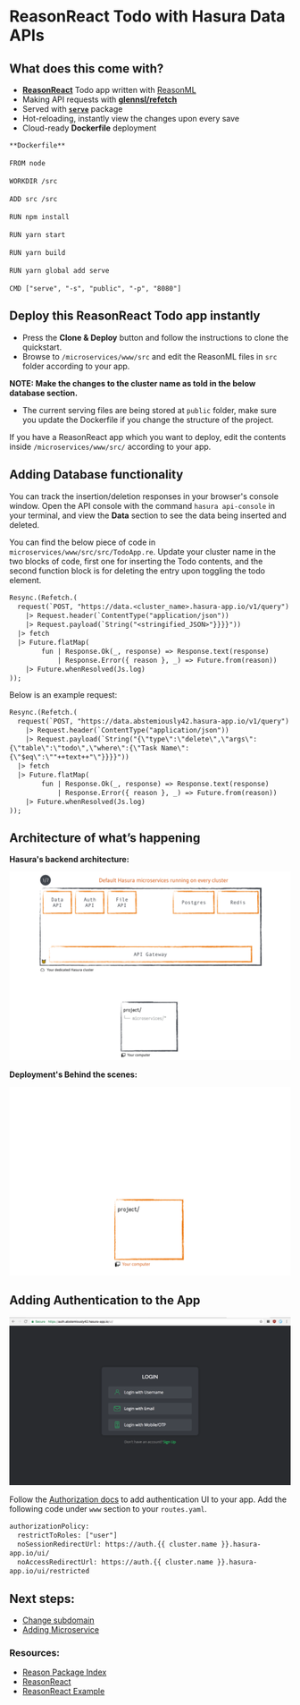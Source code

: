 # ReasonReact Todo with Hasura Data APIs

## What does this come with?

* [**ReasonReact**](https://reasonml.github.io/reason-react/) Todo app written with [ReasonML](http://reasonml.github.io)
* Making API requests with [**glennsl/refetch**](https://redex.github.io/packages/unpublished/glennsl/refetch)
* Served with [**`serve`**](https://www.npmjs.com/package/serve) package
* Hot-reloading, instantly view the changes upon every save
* Cloud-ready **Dockerfile** deployment

```
**Dockerfile**

FROM node

WORKDIR /src

ADD src /src

RUN npm install

RUN yarn start

RUN yarn build

RUN yarn global add serve

CMD ["serve", "-s", "public", "-p", "8080"]
``` 

## Deploy this ReasonReact Todo app instantly

* Press the **Clone & Deploy** button and follow the instructions to clone the quickstart.
* Browse to `/microservices/www/src` and edit the ReasonML files in `src` folder according to your app. 

**NOTE: Make the changes to the cluster name as told in the below database section.**

* The current serving files are being stored at `public` folder, make sure you update the Dockerfile if you change the structure of the project.

If you have a ReasonReact app which you want to deploy, edit the contents inside `/microservices/www/src/` according to your app.


## Adding Database functionality

You can track the insertion/deletion responses in your browser's console window. Open the API console with the command `hasura api-console` in your terminal, and view the **Data** section to see the data being inserted and deleted. 

You can find the below piece of code in `microservices/www/src/src/TodoApp.re`. Update your cluster name in the two blocks of code, first one for inserting the Todo contents, and the second function block is for deleting the entry upon toggling the todo element.

```
Resync.(Refetch.(
  request(`POST, "https://data.<cluster_name>.hasura-app.io/v1/query")
    |> Request.header(`ContentType("application/json"))
    |> Request.payload(`String("<stringified_JSON>"}}}}"))
  |> fetch
  |> Future.flatMap(
        fun | Response.Ok(_, response) => Response.text(response)
            | Response.Error({ reason }, _) => Future.from(reason))
    |> Future.whenResolved(Js.log)
));
```

Below is an example request:

```
Resync.(Refetch.(
  request(`POST, "https://data.abstemiously42.hasura-app.io/v1/query")
    |> Request.header(`ContentType("application/json"))
    |> Request.payload(`String("{\"type\":\"delete\",\"args\":{\"table\":\"todo\",\"where\":{\"Task Name\":{\"$eq\":\""++text++"\"}}}}"))
  |> fetch
  |> Future.flatMap(
        fun | Response.Ok(_, response) => Response.text(response)
            | Response.Error({ reason }, _) => Future.from(reason))
    |> Future.whenResolved(Js.log)
));
```

## Architecture of what’s happening

**Hasura's backend architecture:**

![BaaS](https://raw.githubusercontent.com/anirudhmurali/ReasonReact-Todo/master/baas.gif)

**Deployment's Behind the scenes:**

![Deployment](https://raw.githubusercontent.com/anirudhmurali/ReasonReact-Todo/master/deploy.gif)

## Adding Authentication to the App

![Auth UI](https://raw.githubusercontent.com/anirudhmurali/ReasonReact-Todo/master/ReasonReactAuth.png)

Follow the [Authorization docs](https://docs.hasura.io/0.15/manual/users/uikit.html) to add authentication UI to your app. 
Add the following code under `www` section to your `routes.yaml`.

```
authorizationPolicy:
  restrictToRoles: ["user"]
  noSessionRedirectUrl: https://auth.{{ cluster.name }}.hasura-app.io/ui/
  noAccessRedirectUrl: https://auth.{{ cluster.name }}.hasura-app.io/ui/restricted
```

## Next steps:

* [Change subdomain](https://docs.hasura.io/0.15/manual/gateway/index.html#custom-domains)
* [Adding Microservice](https://docs.hasura.io/0.15/manual/custom-microservices/index.html)

### Resources:

* [Reason Package Index](https://redex.github.io/)
* [ReasonReact](https://reasonml.github.io/reason-react/)
* [ReasonReact Example](https://github.com/jaredly/a-reason-react-tutorial)
